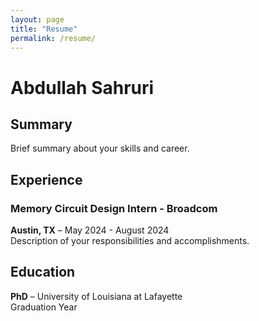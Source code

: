 ```yaml
---
layout: page
title: "Resume"
permalink: /resume/
---
```


# Abdullah Sahruri

## Summary
Brief summary about your skills and career.

## Experience
### Memory Circuit Design Intern - Broadcom
**Austin, TX** – May 2024 - August 2024  
Description of your responsibilities and accomplishments.

## Education
**PhD** – University of Louisiana at Lafayette  
Graduation Year  
